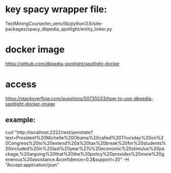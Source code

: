 # key spacy wrapper file:
TextMiningCourse/tm_venv/lib/python3.6/site-packages/spacy_dbpedia_spotlight/entity_linker.py

# docker image
https://github.com/dbpedia-spotlight/spotlight-docker


# access
https://stackoverflow.com/questions/50735033/how-to-use-dbpedia-spotlight-docker-image

## example:
curl "http://localhost:2222/rest/annotate?text=President%20Michelle%20Obama%20called%20Thursday%20on%20Congress%20to%20extend%20a%20tax%20break%20for%20students%20included%20in%20last%20year%27s%20economic%20stimulus%20package,%20arguing%20that%20the%20policy%20provides%20more%20generous%20assistance.&confidence=0.2&support=20" -H "Accept:application/json"
